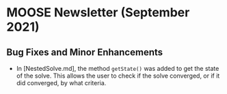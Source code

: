 # MOOSE Newsletter (September 2021)

## Bug Fixes and Minor Enhancements

- In [NestedSolve.md], the method `getState()` was added to get the state of the
  solve. This allows the user to check if the solve converged, or if it did
  converged, by what criteria.
